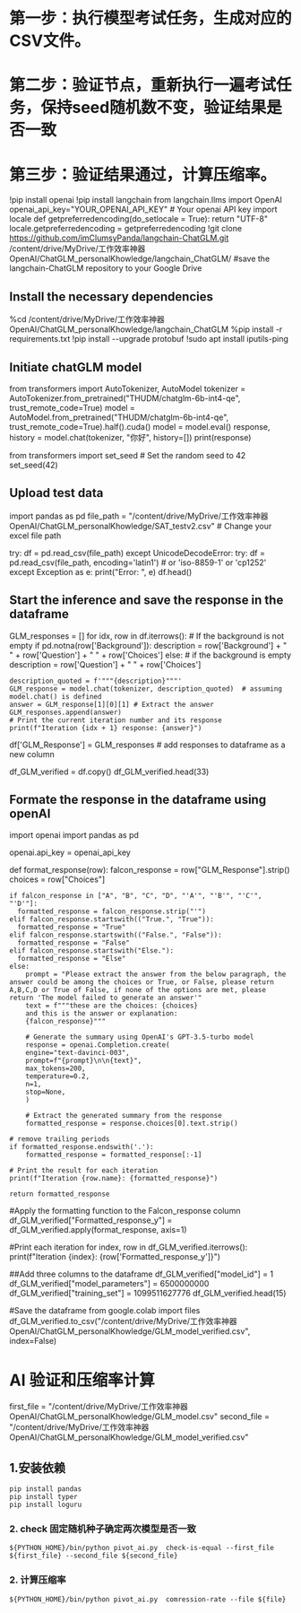 # 第一步：执行模型考试任务，生成对应的CSV文件。
# 第二步：验证节点，重新执行一遍考试任务，保持seed随机数不变，验证结果是否一致
# 第三步：验证结果通过，计算压缩率。
!pip install openai
!pip install langchain
from langchain.llms import OpenAI
openai_api_key="YOUR_OPENAI_API_KEY" # Your openai API key
import locale
def getpreferredencoding(do_setlocale = True):
    return "UTF-8"
locale.getpreferredencoding = getpreferredencoding
!git clone https://github.com/imClumsyPanda/langchain-ChatGLM.git /content/drive/MyDrive/工作效率神器OpenAI/ChatGLM_personalKhowledge/langchain_ChatGLM/ #save the langchain-ChatGLM repository to your Google Drive

## Install the necessary dependencies
%cd /content/drive/MyDrive/工作效率神器OpenAI/ChatGLM_personalKhowledge/langchain_ChatGLM
%pip install -r requirements.txt
!pip install --upgrade protobuf
!sudo apt install iputils-ping

## Initiate chatGLM model
from transformers import AutoTokenizer, AutoModel
tokenizer = AutoTokenizer.from_pretrained("THUDM/chatglm-6b-int4-qe", trust_remote_code=True)
model = AutoModel.from_pretrained("THUDM/chatglm-6b-int4-qe", trust_remote_code=True).half().cuda()
model = model.eval()
response, history = model.chat(tokenizer, "你好", history=[])
print(response)

from transformers import set_seed # Set the random seed to 42
set_seed(42)

## Upload test data
import pandas as pd
file_path = "/content/drive/MyDrive/工作效率神器OpenAI/ChatGLM_personalKhowledge/SAT_testv2.csv" # Change your excel file path

try:
    df = pd.read_csv(file_path)
except UnicodeDecodeError:
    try:
        df = pd.read_csv(file_path, encoding='latin1') # or 'iso-8859-1' or 'cp1252'
    except Exception as e:
        print("Error: ", e)
df.head()

## Start the inference and save the response in the dataframe
GLM_responses = []
for idx, row in df.iterrows():
    # If the background is not empty
    if pd.notna(row['Background']):
        description = row['Background'] + " " + row['Question'] + " " + row['Choices']
    else:  # if the background is empty
        description = row['Question'] + " " + row['Choices']

    description_quoted = f'"""{description}"""'
    GLM_response = model.chat(tokenizer, description_quoted)  # assuming model.chat() is defined
    answer = GLM_response[1][0][1] # Extract the answer
    GLM_responses.append(answer)
    # Print the current iteration number and its response
    print(f"Iteration {idx + 1} response: {answer}")

df['GLM_Response'] = GLM_responses  # add responses to dataframe as a new column

df_GLM_verified = df.copy()
df_GLM_verified.head(33)

## Formate the response in the dataframe using openAI
import openai
import pandas as pd

openai.api_key = openai_api_key

def format_response(row):
    falcon_response = row["GLM_Response"].strip()
    choices = row["Choices"]

    if falcon_response in ["A", "B", "C", "D", "'A'", "'B'", "'C'", "'D'"]:
      formatted_response = falcon_response.strip("'")
    elif falcon_response.startswith(("True.", "True")):
      formatted_response = "True"
    elif falcon_response.startswith(("False.", "False")):
      formatted_response = "False"
    elif falcon_response.startswith("Else."):
      formatted_response = "Else"
    else:
        prompt = "Please extract the answer from the below paragraph, the answer could be among the choices or True, or False, please return A,B,C,D or True of False, if none of the options are met, please return 'The model failed to generate an answer'"
        text = f"""these are the choices: {choices}
        and this is the answer or explanation:
        {falcon_response}"""

        # Generate the summary using OpenAI's GPT-3.5-turbo model
        response = openai.Completion.create(
        engine="text-davinci-003",
        prompt=f"{prompt}\n\n{text}",
        max_tokens=200,
        temperature=0.2,
        n=1,
        stop=None,
        )

        # Extract the generated summary from the response
        formatted_response = response.choices[0].text.strip()

    # remove trailing periods
    if formatted_response.endswith('.'):
        formatted_response = formatted_response[:-1]

    # Print the result for each iteration
    print(f"Iteration {row.name}: {formatted_response}")

    return formatted_response

#Apply the formatting function to the Falcon_response column
df_GLM_verified["Formatted_response_y"] = df_GLM_verified.apply(format_response, axis=1)

#Print each iteration
for index, row in df_GLM_verified.iterrows():
    print(f"Iteration {index}: {row['Formatted_response_y']}")
    
##Add three columns to the dataframe
df_GLM_verified["model_id"] = 1
df_GLM_verified["model_parameters"] = 6500000000
df_GLM_verified["training_set"] = 1099511627776
df_GLM_verified.head(15)

#Save the dataframe
from google.colab import files
df_GLM_verified.to_csv("/content/drive/MyDrive/工作效率神器OpenAI/ChatGLM_personalKhowledge/GLM_model_verified.csv", index=False)

# AI 验证和压缩率计算
first_file = "/content/drive/MyDrive/工作效率神器OpenAI/ChatGLM_personalKhowledge/GLM_model.csv"
second_file = "/content/drive/MyDrive/工作效率神器OpenAI/ChatGLM_personalKhowledge/GLM_model_verified.csv"


## 1.安装依赖
```shell script
pip install pandas
pip install typer
pip install loguru
```
### 2. check 固定随机种子确定两次模型是否一致
```shell script
${PYTHON_HOME}/bin/python pivot_ai.py  check-is-equal --first_file ${first_file} --second_file ${second_file}
```

### 2. 计算压缩率
```shell script
${PYTHON_HOME}/bin/python pivot_ai.py  comression-rate --file ${file}
```
